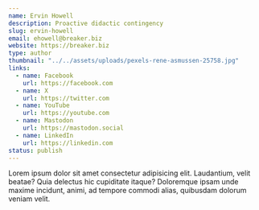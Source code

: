 ```yaml
---
name: Ervin Howell
description: Proactive didactic contingency
slug: ervin-howell
email: ehowell@breaker.biz
website: https://breaker.biz
type: author
thumbnail: "../../assets/uploads/pexels-rene-asmussen-25758.jpg"
links: 
  - name: Facebook
    url: https://facebook.com
  - name: X
    url: https://twitter.com
  - name: YouTube
    url: https://youtube.com
  - name: Mastodon
    url: https://mastodon.social
  - name: LinkedIn
    url: https://linkedin.com
status: publish
---
```


Lorem ipsum dolor sit amet consectetur adipisicing elit. Laudantium, velit beatae? Quia delectus hic cupiditate itaque? Doloremque ipsam unde maxime incidunt, animi, ad tempore commodi alias, quibusdam dolorum veniam velit.